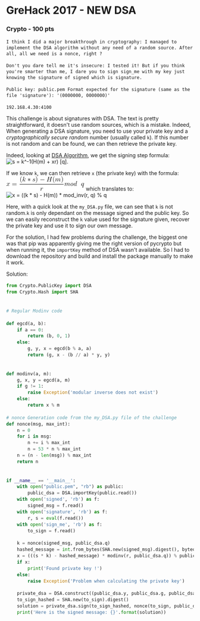# GreHack 2017 - NEW DSA
### Crypto - 100 pts

    I think I did a major breakthrough in cryptography: I managed to implement the DSA algorithm without any need of a random source. After all, all we need is a nonce, right ?

    Don't you dare tell me it's insecure: I tested it! But if you think you're smarter than me, I dare you to sign sign_me with my key just knowing the signature of signed which is signature.

    Public key: public.pem Format expected for the signature (same as the file 'signature'): '(0000000, 0000000)'

    192.168.4.30:4100
    
This challenge is about signatures with DSA. The text is pretty straightforward, it doesn't use random sources, which is a mistake. Indeed, When generating a DSA signature, you need to use your private key and a *cryptographically secure random* number (usually called `k`). If this number is not random and can be found, we can then retrieve the private key.

Indeed, looking at [DSA Algorithm](https://en.wikipedia.org/wiki/Digital_Signature_Algorithm#Signing), we get the signing step formula: 
![s = k^-1(H(m) + xr) [q]](https://wikimedia.org/api/rest_v1/media/math/render/svg/c44c50d272b314bf958cc2757987d7ca93e3d789).

If we know `k`, we can then retrieve `x` (the private key) with the formula: ![x = ((k * s) - H(m))/r mod q](formula.gif) which translates to: ![x = ((k * s) - H(m)) * mod_inv(r, q) % q](inline.formula.gif)

Here, with a quick look at the `my_DSA.py` file, we can see that `k` is not random.`k` is only dependant on the message signed and the public key. So we can easily reconstruct the `k` value used for the signature given, recover the private key and use it to sign our own message.

For the solution, I had few problems during the challenge, the biggest one was that pip was apparently giving me the right version of pycrypto but when running it, the `importKey` method of DSA wasn't available. So I had to download the repository and build and install the package manually to make it work.

Solution:
```python
from Crypto.PublicKey import DSA
from Crypto.Hash import SHA


# Regular Modinv code

def egcd(a, b):
    if a == 0:
        return (b, 0, 1)
    else:
        g, y, x = egcd(b % a, a)
        return (g, x - (b // a) * y, y)


def modinv(a, m):
    g, x, y = egcd(a, m)
    if g != 1:
        raise Exception('modular inverse does not exist')
    else:
        return x % m

# nonce Generation code from the my_DSA.py file of the challenge
def nonce(msg, max_int):
    n = 0
    for i in msg:
        n += i % max_int
        n = 53 * n % max_int
    n = (n - len(msg)) % max_int
    return n


if __name__ == '__main__':
    with open("public.pem", "rb") as public:
        public_dsa = DSA.importKey(public.read())
    with open('signed', 'rb') as f:
        signed_msg = f.read()
    with open('signature', 'rb') as f:
        r, s = eval(f.read())
    with open('sign_me', 'rb') as f:
        to_sign = f.read()

    k = nonce(signed_msg, public_dsa.q)
    hashed_message = int.from_bytes(SHA.new(signed_msg).digest(), byteorder='big')
    x = (((s * k) - hashed_message) * modinv(r, public_dsa.q)) % public_dsa.q
    if x:
        print('Found private key !')
    else:
        raise Exception('Problem when calculating the private key')

    private_dsa = DSA.construct((public_dsa.y, public_dsa.g, public_dsa.p, public_dsa.q, x))
    to_sign_hashed = SHA.new(to_sign).digest()
    solution = private_dsa.sign(to_sign_hashed, nonce(to_sign, public_dsa.q))
    print('Here is the signed message: {}'.format(solution))
```
